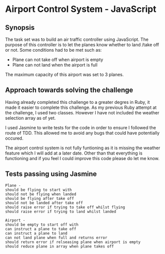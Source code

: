 Airport Control System - JavaScript
======================

Synopsis
-----

The task set was to build an air traffic controller using JavaScript. The purpose of this controller is to let the planes know whether to land /take off or not. Some conditions had to be met such as:

- Plane can not take off when airport is empty
- Plane can not land when the airport is full

The maximum capacity of this airport was set to 3 planes.


Approach towards solving the challenge
--------------------------------------

Having already completed this challenge to a greater degres in Ruby, it made it easier to complete this challenge. As my previous Ruby attempt at the challenge, I used two classes. However I have not included the weather selection array as of yet.

I used Jasmine to write tests for the code in order to ensure I followed the route of TDD. This allowed me to avoid any bugs that could have potentially occured.

The airport control system is not fully funtioning as it is missing the weather feature which I will add at a later date. Other than that everything is functioning and if you feel I could improve this code please do let me know.


Tests passing using Jasmine
---------------------------------
```
Plane -
should be flying to start with
should not be flying when landed
should be flying after take off
should not be landed after take off
should raise error if trying to take off whilst flying
should raise error if trying to land whilst landed

Airport -
should be empty to start off with
can instruct a plane to take off
can instruct a plane to land
can not land plane when full and returns error
should return error if relseasing plane when airport is empty
should reduce plane in array when plane takes off
```

